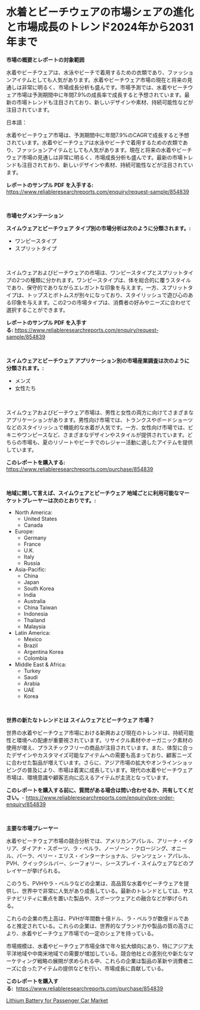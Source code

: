 <p><h1>水着とビーチウェアの市場シェアの進化と市場成長のトレンド2024年から2031年まで</h1></p><p><strong>市場の概要とレポートの対象範囲</strong></p>
<p><p>水着やビーチウェアは、水泳やビーチで着用するための衣類であり、ファッションアイテムとしても人気があります。水着やビーチウェア市場の現在と将来の見通しは非常に明るく、市場成長分析も盛んです。市場予測では、水着やビーチウェア市場は予測期間中に年間7.9%の成長率で成長すると予想されています。最新の市場トレンドも注目されており、新しいデザインや素材、持続可能性などが注目されています。</p><p>日本語：</p><p>水着やビーチウェア市場は、予測期間中に年間7.9%のCAGRで成長すると予想されています。水着やビーチウェアは水泳やビーチで着用するための衣類であり、ファッションアイテムとしても人気があります。現在と将来の水着やビーチウェア市場の見通しは非常に明るく、市場成長分析も盛んです。最新の市場トレンドも注目されており、新しいデザインや素材、持続可能性などが注目されています。</p></p>
<p><strong>レポートのサンプル PDF を入手する:</strong> <a href="https://www.reliableresearchreports.com/enquiry/request-sample/854839">https://www.reliableresearchreports.com/enquiry/request-sample/854839</a></p>
<p>&nbsp;</p>
<p><strong>市場セグメンテーション</strong></p>
<p><strong>スイムウェアとビーチウェア タイプ別の市場分析は次のように分類されます。:</strong></p>
<p><ul><li>ワンピースタイプ</li><li>スプリットタイプ</li></ul></p>
<p>&nbsp;</p>
<p><p>スイムウェアおよびビーチウェアの市場は、ワンピースタイプとスプリットタイプの2つの種類に分かれます。ワンピースタイプは、体を総合的に覆うスタイルであり、保守的でありながらエレガントな印象を与えます。一方、スプリットタイプは、トップスとボトムスが別々になっており、スタイリッシュで遊び心のある印象を与えます。この2つの市場タイプは、消費者の好みやニーズに合わせて選択することができます。</p></p>
<p><strong>レポートのサンプル PDF を入手する:</strong>&nbsp;<a href="https://www.reliableresearchreports.com/enquiry/request-sample/854839">https://www.reliableresearchreports.com/enquiry/request-sample/854839</a></p>
<p>&nbsp;</p>
<p><strong> スイムウェアとビーチウェア アプリケーション別の市場産業調査は次のように分類されます。:</strong></p>
<p><ul><li>メンズ</li><li>女性たち</li></ul></p>
<p>&nbsp;</p>
<p><p>スイムウェアおよびビーチウェア市場は、男性と女性の両方に向けてさまざまなアプリケーションがあります。男性向け市場では、トランクスやボードショーツなどのスタイリッシュで機能的な水着が人気です。一方、女性向け市場では、ビキニやワンピースなど、さまざまなデザインやスタイルが提供されています。どちらの市場も、夏のリゾートやビーチでのレジャー活動に適したアイテムを提供しています。</p></p>
<p><strong>このレポートを購入する:</strong>&nbsp; <a href="https://www.reliableresearchreports.com/purchase/854839">https://www.reliableresearchreports.com/purchase/854839</a></p>
<p>&nbsp;</p>
<p><strong>地域に関して言えば、スイムウェアとビーチウェア 地域ごとに利用可能なマーケットプレーヤーは次のとおりです。:</strong></p>
<p><ul>
    <li>
        North America:
        <ul>
            <li>United States</li>
            <li>Canada</li>
        </ul>
    </li>
    <li>
        Europe:
        <ul>
            <li>Germany</li>
            <li>France</li>
            <li>U.K.</li>
            <li>Italy</li>
            <li>Russia</li>
        </ul>
    </li>
    <li>
        Asia-Pacific:
        <ul>
            <li>China</li>
            <li>Japan</li>
            <li>South Korea</li>
            <li>India</li>
            <li>Australia</li>
            <li>China Taiwan</li>
            <li>Indonesia</li>
            <li>Thailand</li>
            <li>Malaysia</li>
        </ul>
    </li>
    <li>
        Latin America:
        <ul>
            <li>Mexico</li>
            <li>Brazil</li>
            <li>Argentina Korea</li>
            <li>Colombia</li>
        </ul>
    </li>
    <li>
        Middle East & Africa:
        <ul>
            <li>Turkey</li>
            <li>Saudi</li>
            <li>Arabia</li>
            <li>UAE</li>
            <li>Korea</li>
        </ul>
    </li>
    </ul></p>
<p>&nbsp;</p>
<p><strong>世界の新たなトレンドとは スイムウェアとビーチウェア 市場？</strong></p>
<p><p>世界の水着やビーチウェア市場における新興および現在のトレンドは、持続可能性と環境への配慮が重要視されています。リサイクル素材やオーガニック素材の使用が増え、プラスチックフリーの商品が注目されています。また、体型に合ったデザインやカスタマイズ可能なアイテムへの需要も高まっており、顧客ニーズに合わせた製品が増えています。さらに、アジア市場の拡大やオンラインショッピングの普及により、市場は着実に成長しています。現代の水着やビーチウェア市場は、環境意識や顧客志向に応えるアイテムが主流となっています。</p></p>
<p><strong>このレポートを購入する前に、質問がある場合は問い合わせるか、共有してください。</strong>- <a href="https://www.reliableresearchreports.com/enquiry/pre-order-enquiry/854839">https://www.reliableresearchreports.com/enquiry/pre-order-enquiry/854839</a></p>
<p>&nbsp;</p>
<p><strong>主要な市場プレーヤー</strong></p>
<p><p>水着やビーチウェア市場の競合分析では、アメリカンアパレル、アリーナ・イタリア、ダイアナ・スポーツ、ラ・ペルラ、ノーゾーン・クロージング、オニール、パーラ、ペリー・エリス・インターナショナル、ジャンツェン・アパレル、PVH、クイックシルバー、シーフォリー、シースプレイ・スイムウェアなどのプレイヤーが挙げられる。</p><p>このうち、PVHやラ・ペルラなどの企業は、高品質な水着やビーチウェアを提供し、世界中で非常に人気があり成長している。最新のトレンドとしては、サステナビリティに重点を置いた製品や、スポーツウェアとの融合などが挙げられる。</p><p>これらの企業の売上高は、PVHが年間数十億ドル、ラ・ペルラが数億ドルであると推定されている。これらの企業は、世界的なブランド力や製品の質の高さにより、水着やビーチウェア市場での一定のシェアを持っている。</p><p>市場規模は、水着やビーチウェア市場全体で年々拡大傾向にあり、特にアジア太平洋地域や中南米地域での需要が増加している。競合他社との差別化や新たなマーケティング戦略の展開が求められる中、これらの企業は製品の革新や消費者ニーズに合ったアイテムの提供などを行い、市場成長に貢献している。</p></p>
<p><strong>このレポートを購入する:</strong>&nbsp;&nbsp;<a href="https://www.reliableresearchreports.com/purchase/854839">https://www.reliableresearchreports.com/purchase/854839</a></p>
<p><p><a href="https://github.com/Chiragrp22/Market-Research-Report-List-4/blob/main/lithium-battery-for-passenger-car-market.md">Lithium Battery for Passenger Car Market</a></p></p>